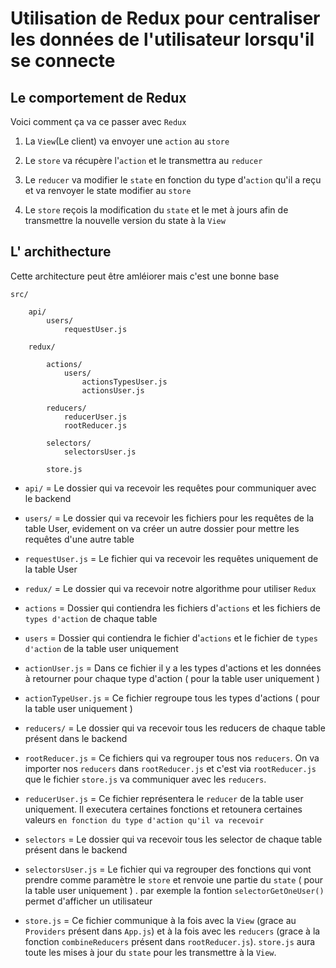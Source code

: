 # Utilisation de Redux pour centraliser les données de l'utilisateur lorsqu'il se connecte

## Le comportement de Redux

Voici comment ça va ce passer avec `Redux`

1) La `View`(Le client) va envoyer une `action` au `store`

2) Le `store` va récupère l'`action` et le transmettra au `reducer`

3) Le `reducer` va modifier le `state` en fonction du type d'`action` qu'il a reçu et va renvoyer le state modifier au `store`

4) Le `store` reçois la modification du `state` et le met à jours afin de transmettre la nouvelle version du state à la `View`

## L' archithecture

Cette architecture peut être amléiorer mais c'est une bonne base

    src/

        api/
            users/
                requestUser.js

        redux/

            actions/
                users/
                    actionsTypesUser.js
                    actionsUser.js

            reducers/
                reducerUser.js
                rootReducer.js
            
            selectors/
                selectorsUser.js

            store.js


- `api/` = Le dossier qui va recevoir les requêtes pour communiquer avec le backend

- `users/` = Le dossier qui va recevoir les fichiers pour les requêtes de la table User, 
evidement on va créer un autre dossier pour mettre les requêtes d'une autre table

- `requestUser.js` = Le fichier qui va recevoir les requêtes uniquement de la table User

- `redux/` = Le dossier qui va recevoir notre algorithme pour utiliser `Redux`


- `actions` = Dossier qui contiendra les fichiers d'`actions` et les fichiers de `types d'action` de chaque table

- `users` = Dossier qui contiendra le fichier d'`actions` et le fichier de `types d'action` de la table user uniquement

- `actionUser.js` = Dans ce fichier il y a les types d'actions et les données à retourner pour chaque type d'action ( pour la table user uniquement ) 

- `actionTypeUser.js` = Ce fichier regroupe tous les types d'actions ( pour la table user uniquement ) 



- `reducers/` = Le dossier qui va recevoir tous les reducers de chaque table présent dans le backend

- `rootReducer.js` = Ce fichiers qui va regrouper tous nos `reducers`. On va importer nos `reducers` dans `rootReducer.js` et c'est via `rootReducer.js` que le fichier `store.js` va communiquer avec les `reducers`.

- `reducerUser.js` = Ce fichier représentera le `reducer` de la table user uniquement. Il executera certaines fonctions et retounera certaines valeurs `en fonction du type d'action qu'il va recevoir`



- `selectors` = Le dossier qui va recevoir tous les selector de chaque table présent dans le backend

- `selectorsUser.js` = Le fichier qui va regrouper des fonctions qui vont prendre comme paramètre le `store` et renvoie une partie du `state` ( pour la table user uniquement ) . par exemple la fontion `selectorGetOneUser()` permet d'afficher un utilisateur

- `store.js` = Ce fichier communique à la fois avec la `View` (grace au `Providers` présent dans `App.js`) et à la fois avec les `reducers` (grace à la fonction `combineReducers` présent dans `rootReducer.js`). `store.js` aura toute les mises à jour du `state` pour les transmettre à la `View`.